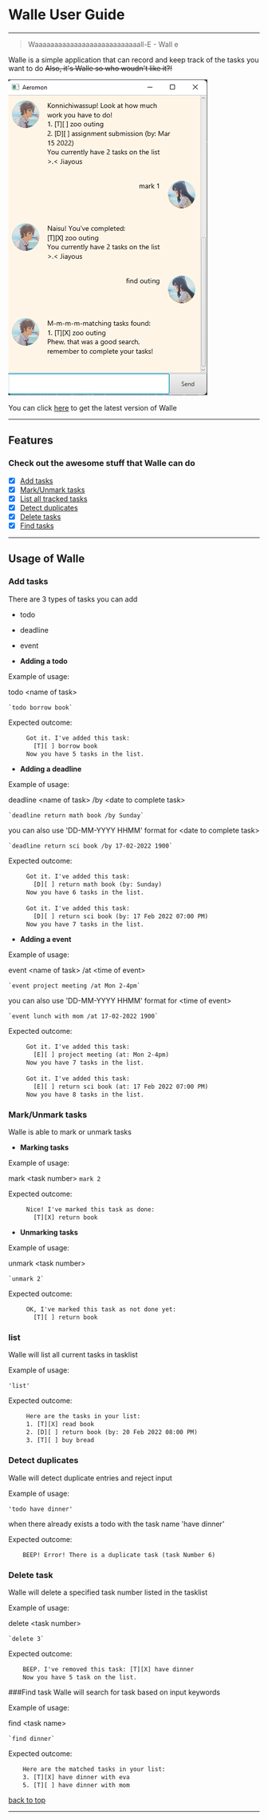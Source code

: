 # Walle User Guide
------------------------------------------------------------------------------------------------------------------------
> Waaaaaaaaaaaaaaaaaaaaaaaaaaall-E - Wall e

Walle is a simple application that can record and keep track of the tasks you want to do
~~Also, it's Walle so who woudn't like it?!~~ 

![Screenshot of Walle](Ui.png)

You can click [here](https://github.com/tzhan98/ip/releases) to get the latest version of Walle

________________________________________________________________________________________________________________________
## Features 

### Check out the awesome stuff that Walle can do

 - [x] [Add tasks](https://tzhan98.github.io/ip/#add-tasks)
 - [x] [Mark/Unmark tasks](https://tzhan98.github.io/ip/#markunmark-tasks)
 - [x] [List all tracked tasks](https://tzhan98.github.io/ip/#list)
 - [x] [Detect duplicates](https://tzhan98.github.io/ip/#detect-duplicates)
 - [x] [Delete tasks](https://tzhan98.github.io/ip/#delete-task)
 - [x] [Find tasks](https://tzhan98.github.io/ip/#find-task)

________________________________________________________________________________________________________________________
## Usage of Walle

### Add tasks

There are 3 types of tasks you can add
- todo
- deadline
- event

 - **Adding a todo**

Example of usage: 

todo \<name of task\>

    `todo borrow book`

Expected outcome:

```
     Got it. I've added this task: 
       [T][ ] borrow book
     Now you have 5 tasks in the list.
```

 - **Adding a deadline**

Example of usage:

deadline \<name of task\> /by \<date to complete task\>

    `deadline return math book /by Sunday`

you can also use 'DD-MM-YYYY HHMM' format for \<date to complete task\>

    `deadline return sci book /by 17-02-2022 1900`

Expected outcome:

```
     Got it. I've added this task: 
       [D][ ] return math book (by: Sunday)
     Now you have 6 tasks in the list.
     
     Got it. I've added this task: 
       [D][ ] return sci book (by: 17 Feb 2022 07:00 PM)
     Now you have 7 tasks in the list.
```
 - **Adding a event**

Example of usage:

event \<name of task\> /at \<time of event\>

    `event project meeting /at Mon 2-4pm`

you can also use 'DD-MM-YYYY HHMM' format for \<time of event\>

    `event lunch with mom /at 17-02-2022 1900`

Expected outcome:

```
     Got it. I've added this task: 
       [E][ ] project meeting (at: Mon 2-4pm)
     Now you have 7 tasks in the list.

     Got it. I've added this task: 
       [E][ ] return sci book (at: 17 Feb 2022 07:00 PM)
     Now you have 8 tasks in the list.
```

### Mark/Unmark tasks
Walle is able to mark or unmark tasks

 - **Marking tasks**

Example of usage:

 mark \<task number\>
    `mark 2`

Expected outcome:

```
     Nice! I've marked this task as done: 
       [T][X] return book
```

 - **Unmarking tasks**

Example of usage:

 unmark \<task number\>

    `unmark 2`

Expected outcome:

```
     OK, I've marked this task as not done yet:
       [T][ ] return book
```

### list
Walle will list all current tasks in tasklist

Example of usage:

    'list'

Expected outcome:

```
     Here are the tasks in your list:
     1. [T][X] read book
     2. [D][ ] return book (by: 20 Feb 2022 08:00 PM)
     3. [T][ ] buy bread
```

### Detect duplicates
Walle will detect duplicate entries and reject input

Example of usage: 

    'todo have dinner'

when there already exists a todo with the task name 'have dinner'

Expected outcome:

```
    BEEP! Error! There is a duplicate task (task Number 6)
```

### Delete task
Walle will delete a specified task number listed in the tasklist

Example of usage:

delete \<task number\>

    `delete 3`

Expected outcome:

```
    BEEP. I've removed this task: [T][X] have dinner 
    Now you have 5 task on the list.  
```

###Find task
Walle will search for task based on input keywords

Example of usage:

find \<task name\>

    `find dinner`

Expected outcome:

```
    Here are the matched tasks in your list:
    3. [T][X] have dinner with eva
    5. [T][ ] have dinner with mom
```
[back to top](https://tzhan98.github.io/ip/)
________________________________________________________________________________________________________________________